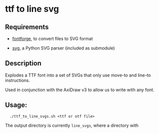 ttf to line svg
===============

Requirements
------------

* [fontforge](https://fontforge.github.io/en-US/), to convert files to SVG format

* [svg](https://github.com/akivab/svg), a Python SVG parser (included as submodule)


Description
-----------

Explodes a TTF font into a set of SVGs that only use move-to and line-to instructions.

Used in conjunction with the AxiDraw v3 to allow us to write with any font.


Usage:
------

```
  ./ttf_to_line_svgs.sh <ttf or otf file>
```

The output directory is currently ```line_svgs```, where a directory with 
